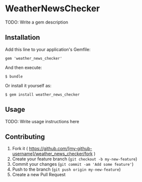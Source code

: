 # WeatherNewsChecker

TODO: Write a gem description

## Installation

Add this line to your application's Gemfile:

    gem 'weather_news_checker'

And then execute:

    $ bundle

Or install it yourself as:

    $ gem install weather_news_checker

## Usage

TODO: Write usage instructions here

## Contributing

1. Fork it ( https://github.com/[my-github-username]/weather_news_checker/fork )
2. Create your feature branch (`git checkout -b my-new-feature`)
3. Commit your changes (`git commit -am 'Add some feature'`)
4. Push to the branch (`git push origin my-new-feature`)
5. Create a new Pull Request

